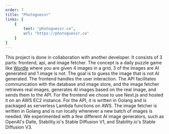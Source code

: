 ```yaml
---
order: 7
title: "Photoguessr"
links: [
    {
        text: "photoguessr.co",
        url: "https://photoguessr.co"
    }
]
---
```

This project is done in collaboration with another developer. It consists of 3 parts: frontend, api, and image fetcher. The concept is a daily puzzle game like [Wordle](https://www.nytimes.com/games/wordle/index.html) where you are given 4 images in a grid, 3 of the images are AI generated and 1 image is not. The goal is to guess the image that is not AI generated. The frontend handles the user interaction. The API facilitates communication with the database and image store, and the image fetcher retrieves real images, generates AI images based on the real image, and sends them to the API. For the frontend we chose to use Next.js and hosted it on an AWS EC2 instance. For the API, it is written in Golang and is packaged as serverless Lambda functions on AWS. The image fetcher is written in Golang and is run locally whenever a new batch of images is needed. We experimented with a few different AI image generators, such as OpenAI's Dalle, Stability.io's Stable Diffusion V1, and Stability.io's Stable Diffusion V3.